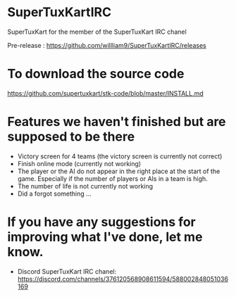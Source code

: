 # SuperTuxKartIRC
SuperTuxKart for the member of the SuperTuxKart IRC chanel 

Pre-release :
https://github.com/willliam9/SuperTuxKartIRC/releases

# To download the source code
https://github.com/supertuxkart/stk-code/blob/master/INSTALL.md

# Features we haven't finished but are supposed to be there
- Victory screen for 4 teams (the victory screen is currently not correct)
- Finish online mode (currently not working)
- The player or the AI do not appear in the right place at the start of the game.
  Especially if the number of players or AIs in a team is high.
- The number of life is not currently not working 
- Did a forgot something ...

# If you have any suggestions for improving what I've done, let me know.
- Discord SuperTuxKart IRC chanel:  https://discord.com/channels/376120568908611594/588002848051036169
